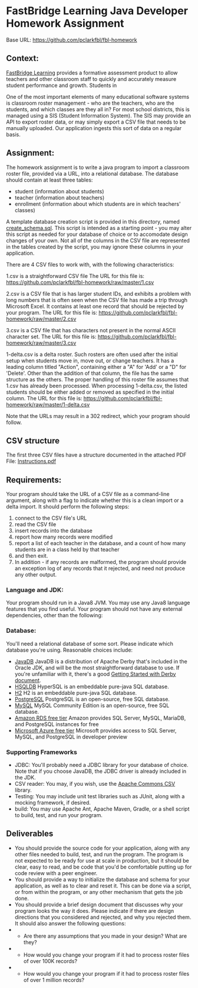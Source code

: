 # FastBridge Learning Java Developer Homework Assignment

Base URL: https://github.com/pclarkfbl/fbl-homework

## Context:
[FastBridge Learning](https://www.fastbridge.org) provides a formative assessment product to allow teachers and other classroom staff to quickly and accurately measure student performance and growth. Students in

One of the most important elements of many educational software systems is classroom roster management - who are the teachers, who are the students, and which classes are they all in? For most school districts, this is managed using a SIS (Student Information System). The SIS may provide an API to export roster data, or may simply export a CSV file that needs to be manually uploaded. Our application ingests this sort of data on a regular basis.

## Assignment:
The homework assignment is to write a java program to import a classroom roster file, provided via a URL, into a relational database. The database should contain at least three tables:

* student (information about students)
* teacher (information about teachers)
* enrollment (information about which students are in which teachers' classes)

A template database creation script is provided in this directory, named [create_schema.sql](/create_schema.sql). This script is intended as a starting point - you may alter this script as needed for your database of choice or to accomodate design changes of your own. Not all of the columns in the CSV file are represented in the tables created by the script, you may ignore these columns in your application.

There are 4 CSV files to work with, with the following characteristics:

1.csv is a straightforward CSV file
The URL for this file is:
https://github.com/pclarkfbl/fbl-homework/raw/master/1.csv

2.csv is a CSV file that is has larger student IDs, and exhibits a problem with long numbers that is often seen when the CSV file has made a trip through Microsoft Excel. It contains at least one record that should be rejected by your program.
The URL for this file is:
https://github.com/pclarkfbl/fbl-homework/raw/master/2.csv

3.csv is a CSV file that has characters not present in the normal ASCII character set.
The URL for this file is:
https://github.com/pclarkfbl/fbl-homework/raw/master/3.csv

1-delta.csv is a delta roster. Such rosters are often used after the initial setup when students move in, move out, or change teachers. It has a leading column titled "Action", containing either a "A" for 'Add' or a "D" for 'Delete'. Other than the addition of that column, the file has the same structure as the others. The proper handling of this roster file assumes that 1.csv has already been processed. When processing 1-delta.csv, the listed students should be either added or removed as specified in the initial column.
The URL for this file is:
https://github.com/pclarkfbl/fbl-homework/raw/master/1-delta.csv

Note that the URLs may result in a 302 redirect, which your program should follow.

## CSV structure
The first three CSV files have a structure documented in the attached PDF File: [Instructions.pdf](/Instructions%20for%20Creating%20a%20SIF-Compliant%20Roster%20for%20FAST.pdf/)

## Requirements:
Your program should take the URL of a CSV file as a command-line argument, along with a flag to indicate whether this is a clean import or a delta import. It should perform the following steps:
1. connect to the CSV file's URL
1. read the CSV file
1. insert records into the database
1. report how many records were modified
1. report a list of each teacher in the database, and a count of how many students are in a class held by that teacher
1. and then exit.
1. In addition - if any records are malformed, the program should provide an exception log of any records that it rejected, and need not produce any other output.

### Language and JDK:
Your program should run in a Java8 JVM. You may use any Java8 language features that you find useful. Your program should not have any external dependencies, other than the following:

### Database:
You'll need a relational database of some sort. Please indicate which database you're using. Reasonable choices include:

* [JavaDB](http://www.oracle.com/technetwork/java/javadb/overview/index.html) JavaDB is a distribution of Apache Derby that's included in the Oracle JDK, and will be the most straightforward database to use. If you're unfamiliar with it, there's a good [Getting Started with Derby document](http://db.apache.org/derby/manuals/index.html#docs_10.11).
* [HSQLDB](http://hsqldb.org) HyperSQL is an embeddable pure-java SQL database.
* [H2](http://www.h2database.com/) H2 is an embeddable pure-java SQL database.
* [PostgreSQL](https://www.postgresql.org) PostgreSQL is an open-source, free SQL database.
* [MySQL](https://dev.mysql.com) MySQL Community Edition is an open-source, free SQL database.
* [Amazon RDS free tier](https://aws.amazon.com/rds/faqs/#free-tier) Amazon provides SQL Server, MySQL, MariaDB, and PostgreSQL instances for free
* [Microsoft Azure free tier](https://azure.microsoft.com/en-us/services/mysql/) Microsoft provides access to SQL Server, MySQL, and PostgreSQL in developer preview

### Supporting Frameworks
* JDBC: You'll probably need a JDBC library for your database of choice. Note that if you choose JavaDB, the JDBC driver is already included in the JDK.
* CSV reader: You may, if you wish, use the [Apache Commons CSV](http://commons.apache.org/proper/commons-csv/) library.
* Testing: You may include unit test libraries such as JUnit, along with a mocking framework, if desired.
* build: You may use Apache Ant, Apache Maven, Gradle, or a shell script to build, test, and run your program.

## Deliverables
* You should provide the source code for your application, along with any other files needed to build, test, and run the program. The program is not expected to be ready for use at scale in production, but it should be clear, easy to read, and be code that you'd be comfortable putting up for code review with a peer engineer.
* You should provide a way to initialize the database and schema for your application, as well as to clear and reset it. This  can be done via a script, or from within the program, or any other mechanism that gets the job done.
* You should provide a brief design document that discusses why your program looks the way it does. Please indicate if there are design directions that you considered and rejected, and why you rejected them. It should also answer the following questions:
* * Are there any assumptions that you made in your design? What are they?
* * How would you change your program if it had to process roster files of over 100K records?
* * How would you change your program if it had to process roster files of over 1 million records?

